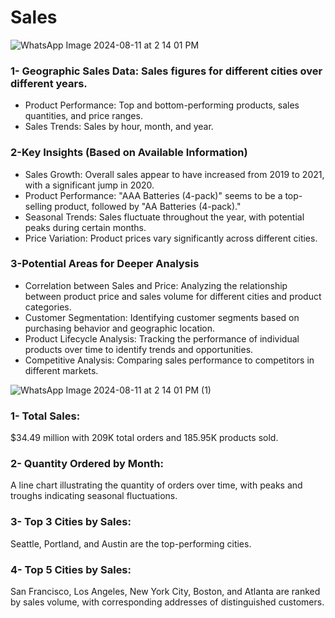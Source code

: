 # Sales
![WhatsApp Image 2024-08-11 at 2 14 01 PM](https://github.com/user-attachments/assets/0a195dab-250d-496d-802f-8f47582357b3)

### 1- Geographic Sales Data: Sales figures for different cities over different years.
 * Product Performance: Top and bottom-performing products, sales quantities, and price ranges.
 * Sales Trends: Sales by hour, month, and year.
### 2-Key Insights (Based on Available Information)
 * Sales Growth: Overall sales appear to have increased from 2019 to 2021, with a significant jump in 2020.
 * Product Performance: "AAA Batteries (4-pack)" seems to be a top-selling product, followed by "AA Batteries (4-pack)."
 * Seasonal Trends: Sales fluctuate throughout the year, with potential peaks during certain months.
 * Price Variation: Product prices vary significantly across different cities.
### 3-Potential Areas for Deeper Analysis
 * Correlation between Sales and Price: Analyzing the relationship between product price and sales volume for different cities and product categories.
 * Customer Segmentation: Identifying customer segments based on purchasing behavior and geographic location.
 * Product Lifecycle Analysis: Tracking the performance of individual products over time to identify trends and opportunities.
 * Competitive Analysis: Comparing sales performance to competitors in different markets.

![WhatsApp Image 2024-08-11 at 2 14 01 PM (1)](https://github.com/user-attachments/assets/da1bf94f-8d73-4250-b843-d243a897985d)

 ### 1- Total Sales:
 $34.49 million with 209K total orders and 185.95K products sold.
 ### 2- Quantity Ordered by Month:
 A line chart illustrating the quantity of orders over time, with peaks and troughs indicating seasonal fluctuations.
 ### 3- Top 3 Cities by Sales: 
 Seattle, Portland, and Austin are the top-performing cities.
 ### 4- Top 5 Cities by Sales:
 San Francisco, Los Angeles, New York City, Boston, and Atlanta are ranked by sales volume, with corresponding addresses of distinguished customers.



